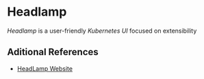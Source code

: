 # Headlamp

*Headlamp* is a user-friendly *Kubernetes UI* focused on extensibility

## Aditional References

- [HeadLamp Website](https://headlamp.dev/)
